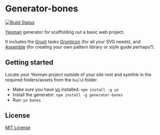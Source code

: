 # Generator-bones
[![Build Status](https://secure.travis-ci.org/matt-bailey/generator-bones.png?branch=master)](https://travis-ci.org/matt-bailey/generator-bones)

[Yeoman](http://yeoman.io/) generator for scaffolding out a basic web project.

It includes the [Grunt](http://gruntjs.com/) tasks [Grunticon](https://github.com/filamentgroup/grunticon) (for all your SVG needs), and [Assemble](https://github.com/assemble/assemble) (for creating your own pattern library or style guide perhaps?).

## Getting started

Locate your Yeoman project outside of your site root and symlink in the required folders/assets from the `build` folder.

- Make sure you have [yo](https://github.com/yeoman/yo) installed:
    `npm install -g yo`
- Install the generator: `npm install -g generator-bones`
- Run: `yo bones`

## License
[MIT License](http://en.wikipedia.org/wiki/MIT_License)
